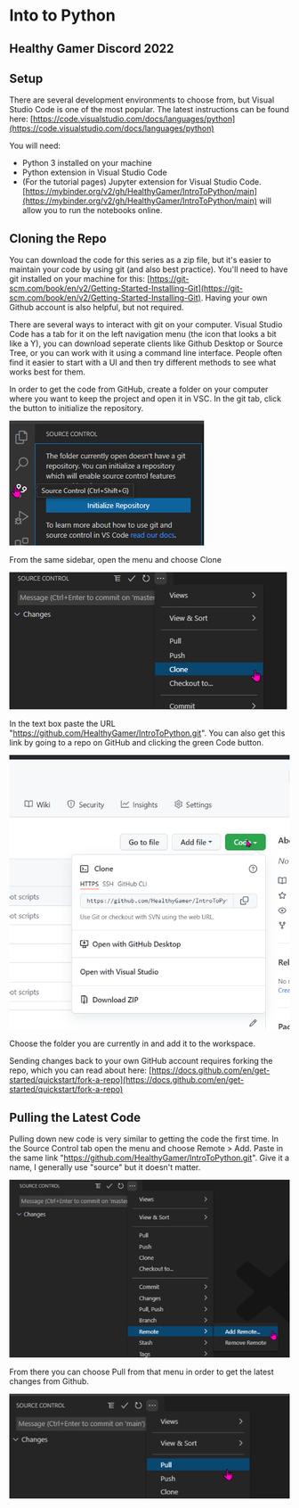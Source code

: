 # Into to Python

## Healthy Gamer Discord 2022

## Setup

There are several development environments to choose from, but Visual Studio Code is one of the most popular. The latest instructions can be found here: [https://code.visualstudio.com/docs/languages/python](https://code.visualstudio.com/docs/languages/python)

You will need:

- Python 3 installed on your machine
- Python extension in Visual Studio Code
- (For the tutorial pages) Jupyter extension for Visual Studio Code. [https://mybinder.org/v2/gh/HealthyGamer/IntroToPython/main](https://mybinder.org/v2/gh/HealthyGamer/IntroToPython/main) will allow you to run the notebooks online.

## Cloning the Repo

You can download the code for this series as a zip file, but it's easier to maintain your code by using git (and also best practice). You'll need to have git installed on your machine for this: [https://git-scm.com/book/en/v2/Getting-Started-Installing-Git](https://git-scm.com/book/en/v2/Getting-Started-Installing-Git). Having your own Github account is also helpful, but not required.

There are several ways to interact with git on your computer. Visual Studio Code has a tab for it on the left navigation menu (the icon that looks a bit like a Y), you can download seperate clients like Github Desktop or Source Tree, or you can work with it using a command line interface. People often find it easier to start with a UI and then try different methods to see what works best for them.

In order to get the code from GitHub, create a folder on your computer where you want to keep the project and open it in VSC. In the git tab, click the button to initialize the repository.

![VSC initialize repo option](images/InitializeRepo.png)

From the same sidebar, open the menu and choose Clone

![VSC Clone Repo](images/VSCCloneRepo.png)

In the text box paste the URL "https://github.com/HealthyGamer/IntroToPython.git". You can also get this link by going to a repo on GitHub and clicking the green Code button.

![Github Clone](images/CloneFromGithub.png)

Choose the folder you are currently in and add it to the workspace.

Sending changes back to your own GitHub account requires forking the repo, which you can read about here: [https://docs.github.com/en/get-started/quickstart/fork-a-repo](https://docs.github.com/en/get-started/quickstart/fork-a-repo)

## Pulling the Latest Code

Pulling down new code is very similar to getting the code the first time. In the Source Control tab open the menu and choose Remote > Add. Paste in the same link "https://github.com/HealthyGamer/IntroToPython.git". Give it a name, I generally use "source" but it doesn't matter.

![VSC add remote](images/AddRemote.png)

From there you can choose Pull from that menu in order to get the latest changes from Github.

![VSC pull changes](images/PullChanges.png)
